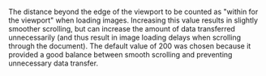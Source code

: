 The distance beyond the edge of the viewport to be counted as "within for the viewport" when loading images. Increasing this value results in slightly smoother scrolling, but can increase the amount of data transferred unnecessarily (and thus result in image loading delays when scrolling through the document). The default value of 200 was chosen because it provided a good balance between smooth scrolling and preventing unnecessary data transfer.
